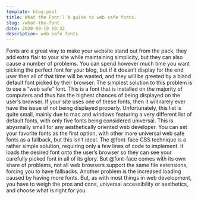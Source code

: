 ```yaml
---
template: blog-post
title: What the Font!? A guide to web safe fonts.
slug: /what-the-font
date: 2020-09-19 19:32
description: web safe fonts
---
```

Fonts are a great way to make your website stand out from the pack, they add extra flair to your site while maintaining simplicity, but they can also cause a number of problems. You can spend however much time you want picking the perfect font for your blog, but if it doesn’t display for the end user then all of that time will be wasted, and they will be greeted by a bland default font picked by their browser. The simplest solution to this problem is to use a “web safe” font. This is a font that is installed on the majority of computers and thus has the highest chances of being displayed on the user’s browser. If your site uses one of these fonts, then it will rarely ever have the issue of not being displayed properly. Unfortunately, this list is quite small, mainly due to mac and windows featuring a very different list of default fonts, with only five fonts being considered universal. This is abysmally small for any aesthetically oriented web developer. You can set your favorite fonts as the first option, with other more universal web safe fonts as a fallback, but this isn’t ideal. The @font-face CSS technique is a rather simple solution, requiring only a few lines of code to implement. It loads the desired font onto the user’s browser so they can see your carefully picked font in all of its glory. But @font-face comes with its own share of problems, not all web browsers support the same file extensions, forcing you to have fallbacks. Another problem is the increased loading caused by having more fonts. But, as with most things in web development, you have to weigh the pros and cons, universal accessibility or aesthetics, and choose what is right for you.